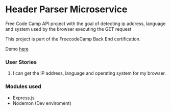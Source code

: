 # Header Parser Microservice

Free Code Camp API project with the goal of detecting ip address, language and system used by the browser executing the GET request

This project is part of the FreecodeCamp Back End certification.

Demo [here](https://quiet-bastion-82880.herokuapp.com/api/whoami)

### User Stories

1. I can get the IP address, language and operating system for my browser.

### Modules used

* Express.js
* Nodemon (Dev enviroment)